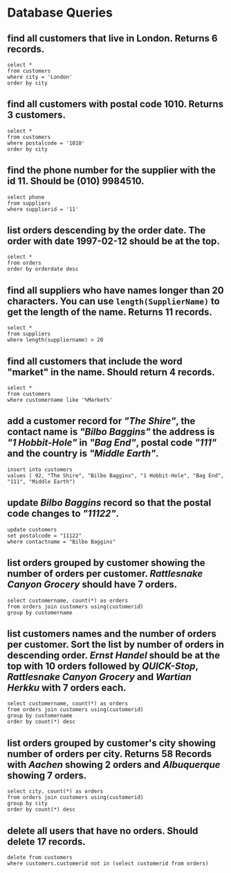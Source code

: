# Database Queries

## find all customers that live in London. Returns 6 records.
    select * 
    from customers
    where city = 'London'
    order by city

## find all customers with postal code 1010. Returns 3 customers.
    select * 
    from customers
    where postalcode = '1010'
    order by city

## find the phone number for the supplier with the id 11. Should be (010) 9984510.
    select phone 
    from suppliers
    where supplierid = '11'

## list orders descending by the order date. The order with date 1997-02-12 should be at the top.
    select * 
    from orders
    order by orderdate desc

## find all suppliers who have names longer than 20 characters. You can use `length(SupplierName)` to get the length of the name. Returns 11 records.
    select * 
    from suppliers
    where length(suppliername) > 20

## find all customers that include the word "market" in the name. Should return 4 records.
    select * 
    from customers
    where customername like '%Market%'

## add a customer record for _"The Shire"_, the contact name is _"Bilbo Baggins"_ the address is _"1 Hobbit-Hole"_ in _"Bag End"_, postal code _"111"_ and the country is _"Middle Earth"_.
    insert into customers
    values ( 92, "The Shire", "Bilbo Baggins", "1 Hobbit-Hole", "Bag End", "111", "Middle Earth")

## update _Bilbo Baggins_ record so that the postal code changes to _"11122"_.
    update customers
    set postalcode = "11122"
    where contactname = "Bilbo Baggins"

## list orders grouped by customer showing the number of orders per customer. _Rattlesnake Canyon Grocery_ should have 7 orders.
    select customername, count(*) as orders
    from orders join customers using(customerid)
    group by customername

## list customers names and the number of orders per customer. Sort the list by number of orders in descending order. _Ernst Handel_ should be at the top with 10 orders followed by _QUICK-Stop_, _Rattlesnake Canyon Grocery_ and _Wartian Herkku_ with 7 orders each.
    select customername, count(*) as orders
    from orders join customers using(customerid)
    group by customername
    order by count(*) desc

## list orders grouped by customer's city showing number of orders per city. Returns 58 Records with _Aachen_ showing 2 orders and _Albuquerque_ showing 7 orders.
    select city, count(*) as orders
    from orders join customers using(customerid)
    group by city
    order by count(*) desc

## delete all users that have no orders. Should delete 17 records.
    delete from customers
    where customers.customerid not in (select customerid from orders)